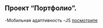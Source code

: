 ## Проект “Портфолио”.
-Мобильная адаптивность
-JS
[посмотрите](https://github.com/Marina21081995/Portfolio)
